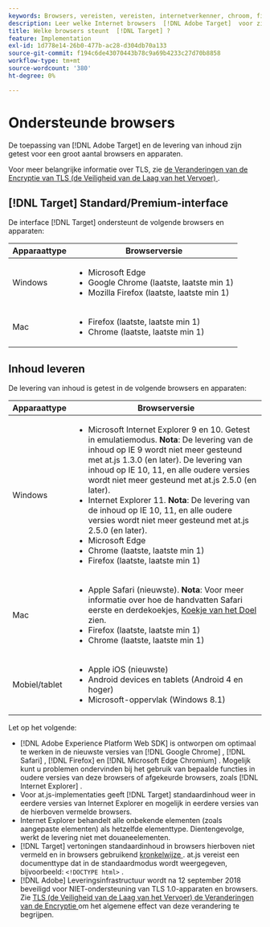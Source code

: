 ```yaml
---
keywords: Browsers, vereisten, vereisten, internetverkenner, chroom, firefox, safari, android, oppervlak, browsers0
description: Leer welke Internet browsers  [!DNL Adobe Target]  voor zijn interface en voor inhoudslevering steunt.
title: Welke browsers steunt  [!DNL Target] ?
feature: Implementation
exl-id: 1d778e14-26b0-477b-ac28-d304db70a133
source-git-commit: f194c6de43070443b78c9a69b4233c27d70b8858
workflow-type: tm+mt
source-wordcount: '380'
ht-degree: 0%

---
```


# Ondersteunde browsers

De toepassing van [!DNL Adobe Target] en de levering van inhoud zijn getest voor een groot aantal browsers en apparaten.

Voor meer belangrijke informatie over TLS, zie [ de Veranderingen van de Encryptie van TLS (de Veiligheid van de Laag van het Vervoer) ](tls-transport-layer-security-encryption.md).

## [!DNL Target] Standard/Premium-interface

De interface [!DNL Target] ondersteunt de volgende browsers en apparaten:

| Apparaattype | Browserversie |
|--- |--- |
| Windows | <ul><li>Microsoft Edge</li><li>Google Chrome (laatste, laatste min 1)</li><li>Mozilla Firefox (laatste, laatste min 1)</li></ul> |
| Mac | <ul><li>Firefox (laatste, laatste min 1)</li><li>Chrome (laatste, laatste min 1)</li></ul> |

## Inhoud leveren

De levering van inhoud is getest in de volgende browsers en apparaten:

| Apparaattype | Browserversie |
|--- |--- |
| Windows | <ul><li>Microsoft Internet Explorer 9 en 10. Getest in emulatiemodus. **Nota**: De levering van de inhoud op IE 9 wordt niet meer gesteund met at.js 1.3.0 (en later). De levering van inhoud op IE 10, 11, en alle oudere versies wordt niet meer gesteund met at.js 2.5.0 (en later).</li><li>Internet Explorer 11. **Nota**: De levering van de inhoud op IE 10, 11, en alle oudere versies wordt niet meer gesteund met at.js 2.5.0 (en later).</li><li>Microsoft Edge</li><li>Chrome (laatste, laatste min 1)</li><li>Firefox (laatste, laatste min 1)</li></ul> |
| Mac | <ul><li>Apple Safari (nieuwste). **Nota**: Voor meer informatie over hoe de handvatten Safari eerste en derdekoekjes, [ Koekje van het Doel ](../implement/client-side/atjs/atjs-cookies.md) zien.</li><li>Firefox (laatste, laatste min 1)</li><li>Chrome (laatste, laatste min 1)</li></ul> |
| Mobiel/tablet | <ul><li>Apple iOS (nieuwste)</li><li>Android devices en tablets (Android 4 en hoger)</li><li>Microsoft-oppervlak (Windows 8.1)</li></ul> |

Let op het volgende:

* [!DNL Adobe Experience Platform Web SDK] is ontworpen om optimaal te werken in de nieuwste versies van [!DNL Google Chrome] , [!DNL Safari] , [!DNL Firefox] en [!DNL Microsoft Edge Chromium] . Mogelijk kunt u problemen ondervinden bij het gebruik van bepaalde functies in oudere versies van deze browsers of afgekeurde browsers, zoals [!DNL Internet Explorer] .
* Voor at.js-implementaties geeft [!DNL Target] standaardinhoud weer in eerdere versies van Internet Explorer en mogelijk in eerdere versies van de hierboven vermelde browsers.
* Internet Explorer behandelt alle onbekende elementen (zoals aangepaste elementen) als hetzelfde elementtype. Dientengevolge, werkt de levering niet met douaneelementen.
* [!DNL Target] vertoningen standaardinhoud in browsers hierboven niet vermeld en in browsers gebruikend [ kronkelwijze ](https://en.wikipedia.org/wiki/Quirks_mode). at.js vereist een documenttype dat in de standaardmodus wordt weergegeven, bijvoorbeeld: `<!DOCTYPE html>` .
* [!DNL Adobe] Leveringsinfrastructuur wordt na 12 september 2018 beveiligd voor NIET-ondersteuning van TLS 1.0-apparaten en browsers. Zie [ TLS (de Veiligheid van de Laag van het Vervoer) de Veranderingen van de Encryptie ](../before-implement/tls-transport-layer-security-encryption.md) om het algemene effect van deze verandering te begrijpen.
